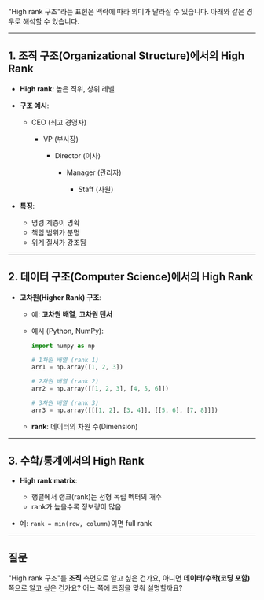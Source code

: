"High rank 구조"라는 표현은 맥락에 따라 의미가 달라질 수 있습니다.
아래와 같은 경우로 해석할 수 있습니다.

---

## 1. **조직 구조(Organizational Structure)에서의 High Rank**

* **High rank**: 높은 직위, 상위 레벨
* **구조 예시**:

  * CEO (최고 경영자)

    * VP (부사장)

      * Director (이사)

        * Manager (관리자)

          * Staff (사원)
* **특징**:

  * 명령 계층이 명확
  * 책임 범위가 분명
  * 위계 질서가 강조됨

---

## 2. **데이터 구조(Computer Science)에서의 High Rank**

* **고차원(Higher Rank) 구조**:

  * 예: **고차원 배열**, **고차원 텐서**
  * 예시 (Python, NumPy):

    ```python
    import numpy as np

    # 1차원 배열 (rank 1)
    arr1 = np.array([1, 2, 3])

    # 2차원 배열 (rank 2)
    arr2 = np.array([[1, 2, 3], [4, 5, 6]])

    # 3차원 배열 (rank 3)
    arr3 = np.array([[[1, 2], [3, 4]], [[5, 6], [7, 8]]])
    ```
  * **rank**: 데이터의 차원 수(Dimension)

---

## 3. **수학/통계에서의 High Rank**

* **High rank matrix**:

  * 행렬에서 랭크(rank)는 선형 독립 벡터의 개수
  * rank가 높을수록 정보량이 많음
* 예: `rank = min(row, column)`이면 full rank

---

## 질문

"High rank 구조"를 **조직** 측면으로 알고 싶은 건가요,
아니면 **데이터/수학(코딩 포함)** 쪽으로 알고 싶은 건가요?
어느 쪽에 초점을 맞춰 설명할까요?
